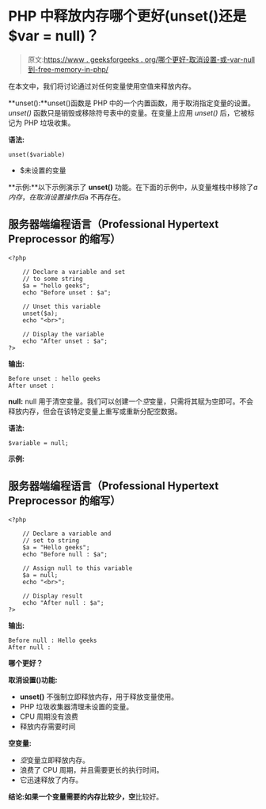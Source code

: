 # PHP 中释放内存哪个更好(unset()还是$var = null)？

> 原文:[https://www . geeksforgeeks . org/哪个更好-取消设置-或-var-null 到-free-memory-in-php/](https://www.geeksforgeeks.org/which-one-is-better-unset-or-var-null-to-free-memory-in-php/)

在本文中，我们将讨论通过对任何变量使用空值来释放内存。

**unset():**unset()函数是 PHP 中的一个内置函数，用于取消指定变量的设置。 *unset()* 函数只是销毁或移除符号表中的变量。在变量上应用 *unset()* 后，它被标记为 PHP 垃圾收集。

**语法:**

```
unset($variable)
```

*   $未设置的变量

**示例:**以下示例演示了 **unset()** 功能。在下面的示例中，从变量堆栈中移除了$a 内存，在取消设置操作后$a 不再存在。

## 服务器端编程语言（Professional Hypertext Preprocessor 的缩写）

```
<?php

    // Declare a variable and set
    // to some string
    $a = "hello geeks";
    echo "Before unset : $a";

    // Unset this variable
    unset($a);
    echo "<br>";

    // Display the variable
    echo "After unset : $a";
?>
```

**输出:**

```
Before unset : hello geeks
After unset :
```

**null:** null 用于清空变量。我们可以创建一个*空*变量，只需将其赋为空即可。不会释放内存，但会在该特定变量上重写或重新分配空数据。

**语法:**

```
$variable = null;
```

**示例:**

## 服务器端编程语言（Professional Hypertext Preprocessor 的缩写）

```
<?php

    // Declare a variable and
    // set to string
    $a = "Hello geeks";
    echo "Before null : $a";

    // Assign null to this variable
    $a = null;
    echo "<br>";

    // Display result
    echo "After null : $a";
?>
```

**输出:**

```
Before null : Hello geeks
After null :
```

**哪个更好？**

**取消设置()功能:**

*   **unset()** 不强制立即释放内存，用于释放变量使用。
*   PHP 垃圾收集器清理未设置的变量。
*   CPU 周期没有浪费
*   释放内存需要时间

**空变量:**

*   *空*变量立即释放内存。
*   浪费了 CPU 周期，并且需要更长的执行时间。
*   它迅速释放了内存。

**结论:如果一个变量需要的内存比较少，空**比较好。